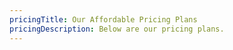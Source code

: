 ```yaml
---
pricingTitle: Our Affordable Pricing Plans
pricingDescription: Below are our pricing plans.
---
```

